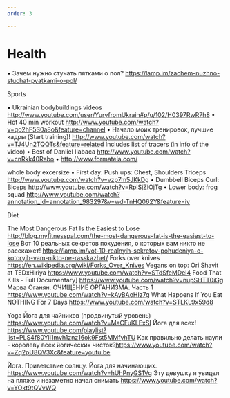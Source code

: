 ```yaml
---
order: 3

---
```


# Health

• Зачем нужно стучать пятками о пол?                https://lamp.im/zachem-nuzhno-stuchat-pyatkami-o-pol/

Sports

• Ukrainian bodybuildings videos                        http://www.youtube.com/user/YuryfromUkrain#p/u/102/H0397RwR7h8
• Hot 40 min workout                                http://www.youtube.com/watch?v=qo2hF5S0a8o&feature=channel
• Начало моих тренировок, лучшие кадры (Start training)! http://www.youtube.com/watch?v=TJ4Un2TQQTs&feature=related
Includes list of tracers (in info of the video) 
• Best of Danliel Ilabaca                           http://www.youtube.com/watch?v=cnRkk40Rabo
• http://www.formatela.com/

whole body excersize
• First day: Push ups: Chest, Shoulders Triceps             http://www.youtube.com/watch?v=vzp7m5JKkDg
• Dumbbell Biceps Curl: Biceps                      http://www.youtube.com/watch?v=RplSjZIOjTg
• Lower body: frog squad                            http://www.youtube.com/watch?annotation_id=annotation_983297&v=wd-TnHQ062Y&feature=iv

Diet

The Most Dangerous Fat Is the Easiest to Lose           http://blog.myfitnesspal.com/the-most-dangerous-fat-is-the-easiest-to-lose
Вот 10 реальных секретов похудения, о которых вам никто не расскажет!
https://lamp.im/vot-10-realnyih-sekretov-pohudeniya-o-kotoryih-vam-nikto-ne-rasskazhet/
Forks over knives                                   https://en.wikipedia.org/wiki/Forks_Over_Knives
Vegans on top: Ori Shavit at TEDxHiriya                 https://www.youtube.com/watch?v=STdSfeMDeI4
Food That Kills - Full Documentary]                     https://www.youtube.com/watch?v=nupSHTT0iGg
Марва Оганян. ОЧИЩЕНИЕ ОРГАНИЗМА. Часть 1       https://www.youtube.com/watch?v=kAyBAoHIz7g
What Happens If You Eat NOTHING For 7 Days          https://www.youtube.com/watch?v=STLKL9x59d8



Yoga
Йога для чайников (продвинутый уровень)                 https://www.youtube.com/watch?v=MaCFuKLExSI
Йога для всех!                                          https://www.youtube.com/playlist?list=PLS4f80Yli1mvh1znz16ok9Fst5MMfyhTU
Как правильно делать наули - королеву всех йогических чисток?https://www.youtube.com/watch?v=Zq2pU8QV3Xc&feature=youtu.be

Йога. Приветствие солнцу. Йога для начинающих.              https://www.youtube.com/watch?v=hUhPnyGS1Vg
Эту девушку я увидел на пляже и незаметно начал снимать https://www.youtube.com/watch?v=YOkt9tQVvWQ


